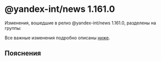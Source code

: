 # @yandex-int/news 1.161.0

<!-- ЧЕЛОВЕЧЕСКОЕ ВСТУПЛЕНИЕ -->

Изменения, вошедшие в релиз @yandex-int/news 1.161.0, разделены на группы:

Все важные изменения подробно описаны [ниже](#Пояснения).

## Пояснения

